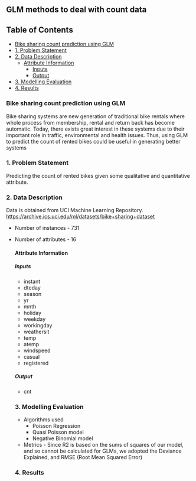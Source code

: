 
## GLM methods to deal with count data

## Table of Contents

 - [Bike sharing count prediction using GLM](#bike-sharing-count-prediction-using-glm)
- [1. Problem Statement](#1-problem-statement)
- [2. Data Description](#2-data-description)
  * [Attribute Information](#attribute-information)
    + [Inputs](#inputs)
    + [Output](#output)
- [3. Modelling Evaluation](#3-modelling-evaluation)
- [4. Results](#4-results)


### Bike sharing count prediction using GLM
Bike sharing systems are new generation of traditional bike rentals where whole process from membership, rental and return back has become automatic. Today, there exists great interest in these systems due to their important role in traffic, environmental and health issues. 
Thus, using GLM to predict the count of rented bikes could be useful in generating better systems

### 1. Problem Statement
Predicting the count of rented bikes given some qualitative and quantitative attribute.

### 2. Data Description
Data is obtained from UCI Machine Learning Repository.
https://archive.ics.uci.edu/ml/datasets/bike+sharing+dataset 

- Number of instances - 731
- Number of attributes - 16

    #### Attribute Information
    ##### Inputs
    - instant
    - dteday 
    - season
    - yr  
    - mnth
    - holiday
    - weekday
    - workingday
    - weathersit
    - temp 
    - atemp 
    - windspeed
    - casual 
    - registered
    ##### Output
    - cnt

    ### 3. Modelling Evaluation

    - Algorithms used
        - Poisson Regression
        - Quasi Poisson model
        - Negative Binomial model
    - Metrics - Since R2 is based on the sums of squares of our model, and so cannot be calculated for GLMs, we adopted the Deviance Explained, and RMSE (Root Mean Squared Error)

    ### 4. Results
        
